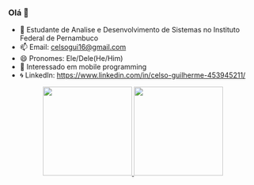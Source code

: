 ### Olá 👋

- 🏢 Estudante de Analise e Desenvolvimento de Sistemas no Instituto Federal de Pernambuco
- 📫 Email: celsogui16@gmail.com
- 😄 Pronomes: Ele/Dele(He/Him)
- 👾 Interessado em mobile programming 
- 🌀 LinkedIn: https://www.linkedin.com/in/celso-guilherme-453945211/

<div align="center">
  <a href="https://github.com/rafaballerini">
  <img height="180em" src="https://github-readme-stats.vercel.app/api?username=cg16&show_icons=true&theme=dracula&include_all_commits=true&count_private=true"/>
  <img height="180em" src="https://github-readme-stats.vercel.app/api/top-langs/?username=cg16&layout=compact&langs_count=7&theme=dracula"/>
</div>
